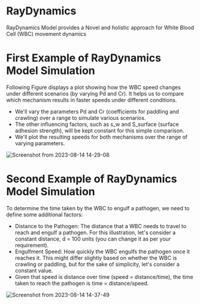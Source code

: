 # RayDynamics
RayDynamics Model provides a Novel and holistic approach for White Blood Cell (WBC) movement dynamics

# First Example of RayDynamics Model Simulation
Following Figure displays a plot showing how the WBC speed changes under different scenarios (by varying Pd and Cr). It helps us to compare which mechanism results in faster speeds under different conditions. 
* We'll vary the parameters Pd and Cr (coefficients for paddling and crawling) over a range to simulate various scenarios.
* The other influencing factors, such as s_w and S_surface (surface adhesion strength), will be kept constant for this simple comparison.
* We'll plot the resulting speeds for both mechanisms over the range of varying parameters.

![Screenshot from 2023-08-14 14-29-08](https://github.com/ParthaPRay/RayDynamics/assets/1689639/5544a3c3-cdf3-4a8b-bc33-b9c03c39c4c3)

# Second Example of RayDynamics Model Simulation

To determine the time taken by the WBC to engulf a pathogen, we need to define some additional factors:
* Distance to the Pathogen: The distance that a WBC needs to travel to reach and engulf a pathogen. For this illustration, let's consider a constant distance, d = 100 units (you can change it as per your requirement).
* Engulfment Speed: How quickly the WBC engulfs the pathogen once it reaches it. This might differ slightly based on whether the WBC is crawling or paddling, but for the sake of simplicity, let's consider a constant value.
* Given that speed is distance over time (speed = distance/time), the time taken to reach the pathogen is time = distance/speed.


![Screenshot from 2023-08-14 14-37-49](https://github.com/ParthaPRay/RayDynamics/assets/1689639/8ff01262-cacf-4afb-aaec-5236e4fb852b)


